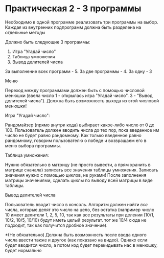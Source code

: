 # Практическая 2 - 3 программы
Необходимо в одной программе реализовать три программы на выбор. Каждая из внутренних подпрограмм должна быть разделена на отдельные методы

Должно быть следующие 3 программы: 
1. Игра "Угадай число"
2. Таблица умножения
3. Вывод делителей числа

За выполнение всех программ - 5. За две программы - 4. За одну - 3

Меню

Переход между программами должен быть с помощью числовой менюшки (ввела число 1 - открылась игра "Угадай число". 3 - "Вывод делителей числа"). Должна быть возможность выхода из этой числовой менюшки!


Игра "Угадай число":

Рандомайзер (прямо внутри кода) выбирает какое-либо число от 0 до 100. Пользователь должен вводить числа до тех пор, пока введенное им число не будет равно рандомному. Как только введенное равно рандомному, говорим пользователю о победе и возвращаем его в меню выбора программы.

Таблица умножения:

Нужно обязательно в матрицу (не просто вывести, а прям хранить в матрице сначала) записать все значения таблицы умножения. Записать значения нужно с помощью циклов, не руками! После заполнения матрицы значениями, сделать циклы по выводу всей матрицы в виде таблицы.


Вывод делителей числа

Пользователь вводит число в консоль. Алгоритм должен найти _все_ числа, которые делят это число на цело, без остатка (например число 10 имеет делители 1, 2, 5, 10, так как все результаты при делении (10/1, 10/2, 10/5, 10/10) будут иметь целый результат. тот же 10/4 сюда не подходит, так как получится дробное значение).

*(Не обязательно) Должна быть возможность после ввода одного числа ввести также и другое (как показано на видео). Однако если будет вводится число, а потом код будет перекидывать нас в менюшку, будет нормально
